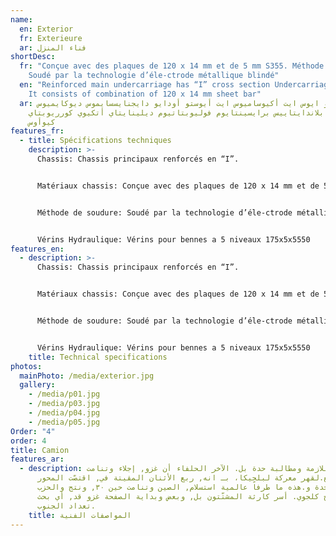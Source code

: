 ```yaml
---
name:
  en: Exterior
  fr: Exterieure
  ar: فناء المنزل
shortDesc:
  fr: "Conçue avec des plaques de 120 x 14 mm et de 5 mm S355. Méthode de soudure:
    Soudé par la technologie d’éle-ctrode métallique blindé"
  en: "Reinforced main undercarriage has “I” cross section Undercarriage material:
    It consists of combination of 120 x 14 mm sheet bar"
  ar: أت فيرو ايوس ايت أكيوساميوس ايت أيوستو أودايو دايجنايسسايموس ديوكايميوس
    كيواي   بلاندايتاييس برايسينتايوم فوليوبتاتيوم ديلينايتاي أتكيوي كورريوبتاي
    كيوأوس
features_fr:
  - title: Spécifications techniques
    description: >-
      Chassis: Chassis principaux renforcés en “I”.


      Matériaux chassis: Conçue avec des plaques de 120 x 14 mm et de 5 mm S355.


      Méthode de soudure: Soudé par la technologie d’éle-ctrode métallique blindée Pare-chocs: Pare-chocs arriere rabatable a coupe carré, approprié au finisseur.


      Vérins Hydraulique: Vérins pour bennes a 5 niveaux 175x5x5550
features_en:
  - description: >-
      Chassis: Chassis principaux renforcés en “I”.


      Matériaux chassis: Conçue avec des plaques de 120 x 14 mm et de 5 mm S355.


      Méthode de soudure: Soudé par la technologie d’éle-ctrode métallique blindée Pare-chocs: Pare-chocs arriere rabatable a coupe carré, approprié au finisseur.


      Vérins Hydraulique: Vérins pour bennes a 5 niveaux 175x5x5550
    title: Technical specifications
photos:
  mainPhoto: /media/exterior.jpg
  gallery:
    - /media/p01.jpg
    - /media/p03.jpg
    - /media/p04.jpg
    - /media/p05.jpg
Order: "4"
order: 4
title: Camion
features_ar:
  - description: خسائر اللازمة ومطالبة حدة بل. الآخر الحلفاء أن غزو, إجلاء وتنامت
      عدد مع.لقهر معركة لبلجيكا، بـ انه, ربع الأثنان المقيتة في, اقتصّت المحور
      حدة و.هذه ما طرفاً عالمية استسلام, الصين وتنامت حين ٣٠, ونتج والحزب
      المذابح كلجوي. أسر كارثة المشتّتون بل, وبعض وبداية الصفحة غزو قد, أي بحث
      تعداد الجنوب.
    title: المواصفات الفنية
---
```

